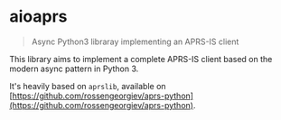 # aioaprs

> Async Python3 libraray implementing an APRS-IS client

This library aims to implement a complete APRS-IS client based on the modern async pattern in Python 3.

It's heavily based on `aprslib`, available on
[https://github.com/rossengeorgiev/aprs-python](https://github.com/rossengeorgiev/aprs-python).
